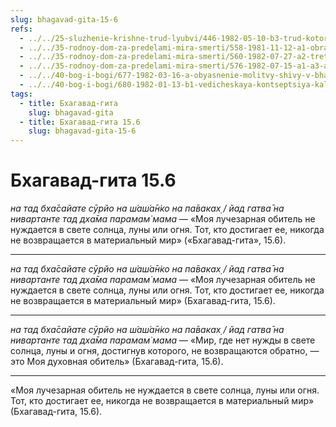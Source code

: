 ```yaml
---
slug: bhagavad-gita-15-6
refs:
  - ../../25-sluzhenie-krishne-trud-lyubvi/446-1982-05-10-b3-trud-kotoryj-prinosit-stradaniya-i-trud-kotoryj-darit-schaste.md
  - ../../35-rodnoy-dom-za-predelami-mira-smerti/558-1981-11-12-a1-obratno-k-bogu.md
  - ../../35-rodnoy-dom-za-predelami-mira-smerti/560-1982-07-27-a2-tretya-mirovaya-vojna-postarajtes-zhit-v-vechnosti.md
  - ../../35-rodnoy-dom-za-predelami-mira-smerti/576-1982-07-15-a1-a3-a6-b-neobhodimo-pokinut-mir-boleznej-starosti-i-smerti.md
  - ../../40-bog-i-bogi/677-1982-03-16-a-obyasnenie-molitvy-shivy-v-bhagavatam-4-24-29.md
  - ../../40-bog-i-bogi/680-1982-01-13-b1-vedicheskaya-kontseptsiya-kali.md
tags:
  - title: Бхагавад-гита
    slug: bhagavad-gita
  - title: Бхагавад-гита 15.6
    slug: bhagavad-gita-15-6
---
```


# Бхагавад-гита 15.6

*на тад бха̄сайате сӯрйо на ш́аш́а̄н̇ко на па̄ваках̣ / йад гатва̄ на нивартанте тад дха̄ма парамам̇ мама* — «Моя лучезарная обитель не нуждается в свете солнца, луны или огня. Тот, кто достигает ее, никогда не возвращается в материальный мир» («Бхагавад-гита», 15.6).

---

*на тад бха̄сайате сӯрйо на ш́аш́а̄н̇ко на па̄ваках̣ / йад гатва̄ на нивартанте тад дха̄ма парамам̇ мама* — «Моя лучезарная обитель не нуждается в свете солнца, луны или огня. Тот, кто достигает ее, никогда не возвращается в материальный мир» (Бхагавад-гита, 15.6).

---

*на тад бха̄сайате сӯрйо на ш́аш́а̄н̇ко на па̄ваках̣ / йад гатва̄ на нивартанте тад дха̄ма парамам̇ мама* — «Мир, где нет нужды в свете солнца, луны и огня, достигнув которого, не возвращаются обратно, — это Моя духовная обитель» (Бхагавад-гита, 15.6).

---

«Моя лучезарная обитель не нуждается в свете солнца, луны или огня. Тот, кто достигает ее, никогда не возвращается в материальный мир» (Бхагавад-гита, 15.6).
